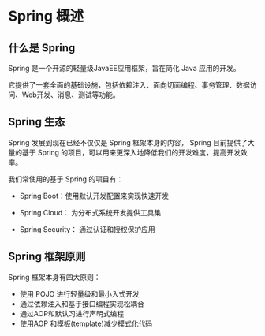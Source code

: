 # Spring 概述

## 什么是 Spring 

Spring 是一个开源的轻量级JavaEE应用框架，旨在简化 Java 应用的开发。

它提供了一套全面的基础设施，包括依赖注入、面向切面编程、事务管理、数据访问、Web开发、消息、测试等功能。



## Spring 生态

Spring 发展到现在已经不仅仅是 Spring 框架本身的内容，  Spring 目前提供了大量的基于 Spring 的项目，可以用来更深入地降低我们的开发难度，提高开发效率。

我们常使用的基于 Spring 的项目有：

- Spring Boot：使用默认开发配置来实现快速开发

- Spring Cloud： 为分布式系统开发提供工具集
- Spring Security： 通过认证和授权保护应用



## Spring 框架原则

Spring 框架本身有四大原则：

- 使用 POJO 进行轻量级和最小入式开发
- 通过依赖注入和基于接口编程实现松耦合
- 通过AOP和默认习进行声明式编程
- 使用AOP 和模板(template)减少模式化代码